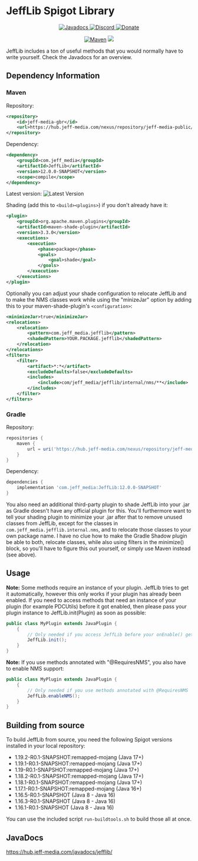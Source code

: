 # JeffLib Spigot Library

<!--- Buttons start -->
<p align="center">
  <a href="https://hub.jeff-media.com/javadocs/jefflib/">
    <img src="https://static.jeff-media.com/img/button_javadocs.png?3" alt="Javadocs">
  </a>
  <a href="https://discord.jeff-media.com/">
    <img src="https://static.jeff-media.com/img/button_discord.png?3" alt="Discord">
  </a>
  <a href="https://paypal.me/mfnalex">
    <img src="https://static.jeff-media.com/img/button_donate.png?3" alt="Donate">
  </a>
</p>
<!--- Buttons end -->

<p align="center">
<a href="https://hub.jeff-media.com/nexus/#browse/browse:jeff-media-public:com%2Fjeff_media%2FJeffLib">
  <img src="https://img.shields.io/maven-metadata/v?metadataUrl=https%3A%2F%2Fhub.jeff-media.com%2Fnexus%2Frepository%2Fjeff-media-public%2Fcom%2Fjeff_media%2FJeffLib%2Fmaven-metadata.xml" alt="Maven" /></a>
<img src="https://img.shields.io/github/last-commit/jeff-media-gbr/jefflib" />
</p>

JeffLib includes a ton of useful methods that you would normally have to write yourself. Check the Javadocs for an
overview.

## Dependency Information

### Maven
Repository:
```xml
<repository>
    <id>jeff-media-gbr</id>
    <url>https://hub.jeff-media.com/nexus/repository/jeff-media-public/</url>
</repository>
```
Dependency:
```xml
<dependency>
    <groupId>com.jeff_media</groupId>
    <artifactId>JeffLib</artifactId>
    <version>12.0.0-SNAPSHOT</version>
    <scope>compile</scope>
</dependency>
```

Latest version: ![Latest Version](https://img.shields.io/maven-metadata/v?metadataUrl=https%3A%2F%2Fhub.jeff-media.com%2Fnexus%2Frepository%2Fjeff-media-public%2Fcom%2Fjeff_media%2FJeffLib%2Fmaven-metadata.xml) 

Shading (add this to ```<build><plugins>```) if you don't already have it:
```xml
<plugin>
    <groupId>org.apache.maven.plugins</groupId>
    <artifactId>maven-shade-plugin</artifactId>
    <version>3.3.0</version>
    <executions>
        <execution>
            <phase>package</phase>
            <goals>
                <goal>shade</goal>
            </goals>
        </execution>
    </executions>
</plugin>
```

Optionally you can adjust your shade configuration to relocate JeffLib and to make the NMS classes work while using the "minizeJar" option by adding this to your maven-shade-plugin's `<configuration>`:
```xml
<minimizeJar>true</minimizeJar>
<relocations>
    <relocation>
        <pattern>com.jeff_media.jefflib</pattern>
        <shadedPattern>YOUR.PACKAGE.jefflib</shadedPattern>
    </relocation>
</relocations>
<filters>
    <filter>
        <artifact>*:*</artifact>
        <excludeDefaults>false</excludeDefaults>
        <includes>
            <include>com/jeff_media/jefflib/internal/nms/**</include>
        </includes>
    </filter>
</filters>
```

### Gradle

Repository:
```groovy
repositories {
    maven {
        url = uri('https://hub.jeff-media.com/nexus/repository/jeff-media-public/')
    }
}
```

Dependency:
```groovy
dependencies {
    implementation 'com.jeff_media:JeffLib:12.0.0-SNAPSHOT'
}
```

You also need an additional third-party plugin to shade JeffLib into your .jar as Gradle doesn't have any official plugin for this. You'll furthermore want to tell your shading plugin to minimize your .jar after that to remove unused classes from JeffLib, except for the classes in `com.jeff_media.jefflib.internal.nms`, and to relocate those classes to your own package name.  I have no clue how to make the Gradle Shadow plugin be able to both, relocate classes, while also using filters in the minimize() block, so you'll have to figure this out yourself, or simply use Maven instead (see above).


## Usage

**Note:** Some methods require an instance of your plugin. JeffLib tries to get it automatically, however this only
works if your plugin has already been enabled. If you need to access methods that need an instance of your plugin (for
example PDCUtils) before it got enabled, then please pass your plugin instance to JeffLib.init(Plugin) as soon as possible:

```java
public class MyPlugin extends JavaPlugin {
    {
        // Only needed if you access JeffLib before your onEnable() gets called
        JeffLib.init();
    }
}
```

**Note:** If you use methods annotated with "@RequiresNMS", you also have to enable NMS support:

```java
public class MyPlugin extends JavaPlugin {
    {
        // Only needed if you use methods annotated with @RequiresNMS
        JeffLib.enableNMS();
    }
}
```

## Building from source
To build JeffLib from source, you need the following Spigot versions installed in your local repository:

  - 1.19.2-R0.1-SNAPSHOT:remapped-mojang (Java 17+)
  - 1.19.1-R0.1-SNAPSHOT:remapped-mojang (Java 17+)
  - 1.19-R0.1-SNAPSHOT:remapped-mojang (Java 17+)
  - 1.18.2-R0.1-SNAPSHOT:remapped-mojang (Java 17+)
  - 1.18.1-R0.1-SNAPSHOT:remapped-mojang (Java 17+)
  - 1.17.1-R0.1-SNAPSHOT:remapped-mojang (Java 16+)
  - 1.16.5-R0.1-SNAPSHOT (Java 8 - Java 16)
  - 1.16.3-R0.1-SNAPSHOT (Java 8 - Java 16)
  - 1.16.1-R0.1-SNAPSHOT (Java 8 - Java 16)

You can use the included script `run-buildtools.sh` to build those all at once.

## JavaDocs

https://hub.jeff-media.com/javadocs/jefflib/
